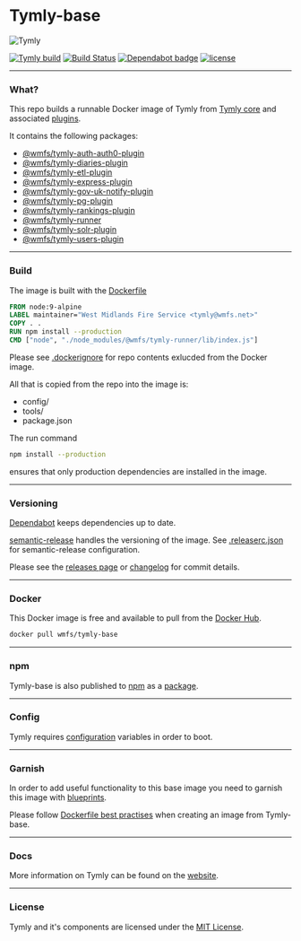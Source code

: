 # Tymly-base

![Tymly](https://tymly.io/wp-content/uploads/2017/11/logo-tymly-main-colour-300x79.png)

[![Tymly build](https://img.shields.io/badge/Tymly-build-blue.svg)](https://tymly.io)
[![Build Status](https://travis-ci.com/wmfs/tymly-base.svg?branch=master)](https://travis-ci.com/wmfs/tymly-base)
[![Dependabot badge](https://img.shields.io/badge/Dependabot-active-brightgreen.svg)](https://dependabot.com/)
[![license](https://img.shields.io/github/license/mashape/apistatus.svg)](https://github.com/wmfs/tymly-base/blob/master/LICENSE)

---
### What?

This repo builds a runnable Docker image of Tymly from [Tymly core](https://github.com/wmfs/tymly-core#tymly) and associated [plugins](https://github.com/search?q=topic%3Aplugin+org%3Awmfs+fork%3Atrue).

It contains the following packages:

* [@wmfs/tymly-auth-auth0-plugin](https://github.com/wmfs/tymly-auth-auth0-plugin#tymly-auth-auth0-plugin)
* [@wmfs/tymly-diaries-plugin](https://github.com/wmfs/tymly-diaries-plugin#tymly-diaries-plugin)
* [@wmfs/tymly-etl-plugin](https://github.com/wmfs/tymly-etl-plugin#tymly-etl-plugin)
* [@wmfs/tymly-express-plugin](https://github.com/wmfs/tymly-express-plugin#tymly-express-plugin)
* [@wmfs/tymly-gov-uk-notify-plugin](https://github.com/wmfs/tymly-solr-plugin#tymly-solr-plugin)
* [@wmfs/tymly-pg-plugin](https://github.com/wmfs/tymly-pg-plugin#tymly-pg-plugin)
* [@wmfs/tymly-rankings-plugin](https://github.com/wmfs/tymly-rankings-plugin#tymly-rankings-plugin)
* [@wmfs/tymly-runner](https://github.com/wmfs/tymly-runner#tymly-runner)
* [@wmfs/tymly-solr-plugin](https://github.com/wmfs/tymly-solr-plugin#tymly-solr-plugin)
* [@wmfs/tymly-users-plugin](https://github.com/wmfs/tymly-users-plugin#tymly-users-plugin)

---
### Build

The image is built with the [Dockerfile](https://github.com/wmfs/tymly-base/blob/master/Dockerfile)

```dockerfile
FROM node:9-alpine
LABEL maintainer="West Midlands Fire Service <tymly@wmfs.net>"
COPY . .
RUN npm install --production
CMD ["node", "./node_modules/@wmfs/tymly-runner/lib/index.js"]
```

Please see [.dockerignore](https://github.com/wmfs/tymly-base/blob/master/.dockerignore) for repo contents exlucded from the Docker image.

All that is copied from the repo into the image is:

* config/
* tools/
* package.json

The run command

```bash
npm install --production
```

ensures that only production dependencies are installed in the image.

---
### Versioning

[Dependabot](https://dependabot.com/#how-it-works) keeps dependencies up to date.

[semantic-release](https://github.com/semantic-release/semantic-release) handles the versioning of the image.  See [.releaserc.json](https://github.com/wmfs/tymly-base/blob/master/.releaserc.json) for semantic-release configuration.

Please see the [releases page](https://github.com/wmfs/tymly-base/releases) or [changelog](https://github.com/wmfs/tymly-base/blob/master/CHANGELOG.md) for commit details.

---
### Docker

This Docker image is free and available to pull from the [Docker Hub](https://hub.docker.com/r/wmfs/tymly-base).

```bash
docker pull wmfs/tymly-base
```

---
### npm

Tymly-base is also published to [npm](https://www.npmjs.com/) as a [package](https://www.npmjs.com/package/@wmfs/tymly-base).

---
### Config

Tymly requires [configuration](https://github.com/wmfs/tymly-base/tree/master/config) variables in order to boot.

---
### Garnish

In order to add useful functionality to this base image you need to garnish this image with [blueprints](https://github.com/search?q=topic%3Ablueprint+org%3Awmfs+fork%3Atrue).


Please follow [Dockerfile best practises](https://docs.docker.com/develop/develop-images/dockerfile_best-practices/) when creating an image from Tymly-base.

---
### Docs

More information on Tymly can be found on the [website](https://tymly.io).

---
### License

Tymly and it's components are licensed under the [MIT License](https://github.com/wmfs/tymly-base/blob/master/LICENSE).
